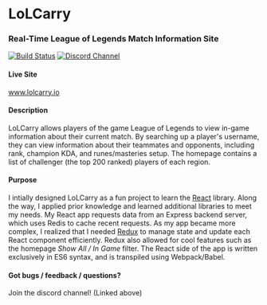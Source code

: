 # LoLCarry
### Real-Time League of Legends Match Information Site  

[![Build Status](https://img.shields.io/travis/rzeng95/LoLCarry/master.svg?style=flat-square)](https://travis-ci.org/rzeng95/LoLCarry)
[![Discord Channel](https://img.shields.io/badge/discord-lolcarry-blue.svg?style=flat-square)](https://discord.gg/mKTTFdd)

#### Live Site  
www.lolcarry.io  

#### Description  
LoLCarry allows players of the game League of Legends to view in-game information about their current match. By searching up a player's username, they can view information about their teammates and opponents, including rank, champion KDA, and runes/masteries setup. The homepage contains a list of challenger (the top 200 ranked) players of each region. 

#### Purpose
I intially designed LoLCarry as a fun project to learn the [React](https://facebook.github.io/react/) library. Along the way, I applied prior knowledge and learned additional libraries to meet my needs. My React app requests data from an Express backend server, which uses Redis to cache recent requests. As my app became more complex, I realized that I needed [Redux](http://redux.js.org/) to manage state and update each React component efficiently. Redux also allowed for cool features such as the homepage *Show All / In Game* filter. The React side of the app is written exclusively in ES6 syntax, and is transpiled using Webpack/Babel. 

#### Got bugs / feedback / questions?  
Join the discord channel! (Linked above)
